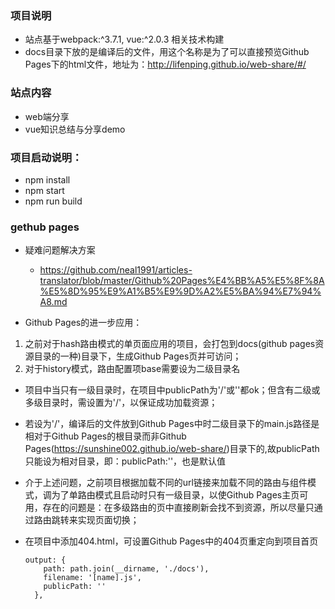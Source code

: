 ### 项目说明
- 站点基于webpack:^3.7.1, vue:^2.0.3 相关技术构建
- docs目录下放的是编译后的文件，用这个名称是为了可以直接预览Github Pages下的html文件，地址为：http://lifenping.github.io/web-share/#/

### 站点内容
- web端分享
- vue知识总结与分享demo

### 项目启动说明：
- npm install
- npm start
- npm run build

###  gethub pages

- 疑难问题解决方案
  - https://github.com/neal1991/articles-translator/blob/master/Github%20Pages%E4%BB%A5%E5%8F%8A%E5%8D%95%E9%A1%B5%E9%9D%A2%E5%BA%94%E7%94%A8.md

- Github Pages的进一步应用：
1. 之前对于hash路由模式的单页面应用的项目，会打包到docs(github pages资源目录的一种)目录下，生成Github Pages页并可访问；
2. 对于history模式，路由配置项base需要设为二级目录名
- 项目中当只有一级目录时，在项目中publicPath为'/'或''都ok；但含有二级或多级目录时，需设置为'/'，以保证成功加载资源；
- 若设为'/'，编译后的文件放到Github Pages中时二级目录下的main.js路径是相对于Github Pages的根目录而非Github Pages(https://sunshine002.github.io/web-share/)目录下的,故publicPath只能设为相对目录，即：publicPath:''，也是默认值

- 介于上述问题，之前项目根据加载不同的url链接来加载不同的路由与组件模式，调为了单路由模式且启动时只有一级目录，以使Github Pages主页可用，存在的问题是：在多级路由的页中直接刷新会找不到资源，所以尽量只通过路由跳转来实现页面切换；
- 在项目中添加404.html，可设置Github Pages中的404页重定向到项目首页

  ```
  output: {
      path: path.join(__dirname, './docs'),
      filename: '[name].js',
      publicPath: ''
    },
  ```
